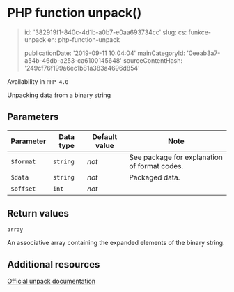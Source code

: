 PHP function unpack()
=====================

> id: '382919f1-840c-4d1b-a0b7-e0aa693734cc'
> slug:
> 	cs: funkce-unpack
> 	en: php-function-unpack
> 
> publicationDate: '2019-09-11 10:04:04'
> mainCategoryId: '0eeab3a7-a54b-46db-a253-ca6100145648'
> sourceContentHash: '249cf76f199a6ec1b81a383a4696d854'

Availability in `PHP 4.0`

Unpacking data from a binary string


Parameters
--------------

| Parameter | Data type | Default value | Note |
|-----|-----|-----|-----|
| `$format` | `string` | *not* | See package for explanation of format codes. |
| `$data` | `string` | *not* | Packaged data. |
| `$offset` | `int` | *not* | |


Return values
----------------

`array`

An associative array containing the expanded elements of the binary string.

Additional resources
------------

[Official unpack documentation](https://www.php.net/manual/en/function.unpack.php)
